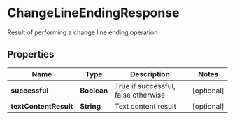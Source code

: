 

# ChangeLineEndingResponse

Result of performing a change line ending operation

## Properties

| Name | Type | Description | Notes |
|------------ | ------------- | ------------- | -------------|
|**successful** | **Boolean** | True if successful, false otherwise |  [optional] |
|**textContentResult** | **String** | Text content result |  [optional] |




